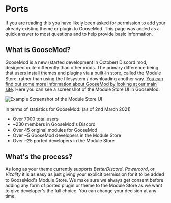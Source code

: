 # Ports

If you are reading this you have likely been asked for permission to add your already existing theme or plugin to GooseMod. This page was added as a quick answer to most questions and to help provide basic information.


## What is GooseMod?

GooseMod is a new (started development in October) Discord mod, designed quite differently than other mods. The primary difference being that users install themes and plugins via a built-in store, called the Module Store, rather than using the filesystem / downloading another way. [You can find out some more information about GooseMod by looking at our main site](https://goosemod.com). Here you can see a screenshot of the Module Store UI in GooseMod:

![Example Screenshot of the Module Store UI](https://media.discordapp.net/attachments/804087288941641778/828236306323996702/unknown.png)


In terms of statistics for GooseMod: (as of 2nd March 2021)
  - Over 7000 total users
  - ~230 members in GooseMod's Discord
  - Over 45 original modules for GooseMod
  - Over ~5 GooseMod developers in the Module Store
  - Over ~25 ported developers in the Module Store


## What's the process?

As long as your theme currently supports *BetterDiscord*, *Powercord*, or *Vizality* it is as easy as just giving your explicit permission for it to be added to GooseMod's Module Store. We make sure we always get consent before adding any form of ported plugin or theme to the Module Store as we want to give developer's the full choice. You can change your decision at any time.
